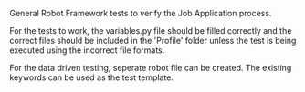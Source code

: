 General Robot Framework tests to verify the Job Application process.

For the tests to work, the variables.py file should be filled correctly and the correct files should be included in the 'Profile' folder unless the test is being executed using the incorrect file formats.

For the data driven testing, seperate robot file can be created. The existing keywords can be used as the test template.
